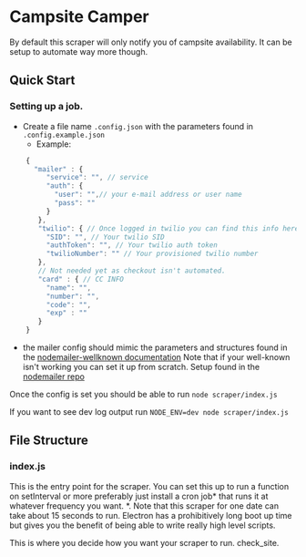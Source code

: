 # Campsite Camper
By default this scraper will only notify you of campsite availability. It can be setup to automate way more though.

## Quick Start

### Setting up a job.
- Create a file name `.config.json` with the parameters found in `.config.example.json`
  - Example:
```js
    {
      "mailer" : {
         "service": "", // service
         "auth": {
           "user": "",// your e-mail address or user name
           "pass": ""
         }
       },
       "twilio": { // Once logged in twilio you can find this info here https://www.twilio.com/console/sms/dashboard
         "SID": "", // Your twilio SID  
         "authToken": "", // Your twilio auth token
         "twilioNumber": "" // Your provisioned twilio number
       },
       // Not needed yet as checkout isn't automated.
       "card" : { // CC INFO
         "name": "",
         "number": "",
         "code": "",
         "exp" : ""
       }
    }
```
- the mailer config should mimic the parameters and structures found in the [nodemailer-wellknown documentation](https://github.com/nodemailer/nodemailer-wellknown)
  Note that if your well-known isn't working you can set it up from scratch. Setup found in the  [nodemailer repo](https://github.com/nodemailer/nodemailer)  

Once the config is set you should be able to run `node scraper/index.js`

If you want to see dev log output run `NODE_ENV=dev node scraper/index.js`

## File Structure
### index.js
This is the entry point for the scraper. You can set this up to run a function on setInterval or more preferably just install a cron job\* that runs it at whatever frequency you want.
\*. Note that this scraper for one date can take about 15 seconds to run. Electron has a prohibitively long boot up time but gives you the benefit of being able to write really high level scripts.

This is where you decide how you want your scraper to run.
check_site.
